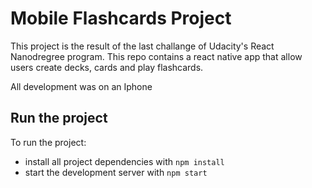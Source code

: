 # Mobile Flashcards Project

This project is the result of the last challange of Udacity's React Nanodregree program.
This repo contains a react native app that allow users create decks, cards and play flashcards.

All development was on an Iphone

## Run the project

To run the project:

* install all project dependencies with `npm install`
* start the development server with `npm start`